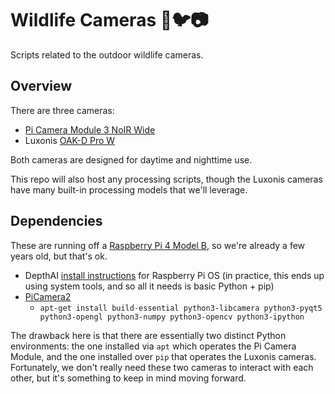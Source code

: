 # Wildlife Cameras 🦌️🐦️📷️

Scripts related to the outdoor wildlife cameras.

## Overview

There are three cameras:
  - [Pi Camera Module 3 NoIR Wide](https://www.raspberrypi.com/products/camera-module-3/)
  - Luxonis [OAK-D Pro W](https://shop.luxonis.com/products/oak-d-pro-w)

Both cameras are designed for daytime and nighttime use.

This repo will also host any processing scripts, though the Luxonis cameras have many built-in processing models that we'll leverage.

## Dependencies

These are running off a [Raspberry Pi 4 Model B](https://www.raspberrypi.com/products/raspberry-pi-4-model-b/), so we're already a few years old, but that's ok.

 - DepthAI [install instructions](https://docs.luxonis.com/projects/api/en/latest/install/#raspberry-pi-os) for Raspberry Pi OS (in practice, this ends up using system tools, and so all it needs is basic Python + pip)
 - [PiCamera2](https://github.com/raspberrypi/picamera2)
   - `apt-get install build-essential python3-libcamera python3-pyqt5 python3-opengl python3-numpy python3-opencv python3-ipython`

The drawback here is that there are essentially two distinct Python environments: the one installed via `apt` which operates the Pi Camera Module, and the one installed over `pip` that operates the Luxonis cameras. Fortunately, we don't really need these two cameras to interact with each other, but it's something to keep in mind moving forward.